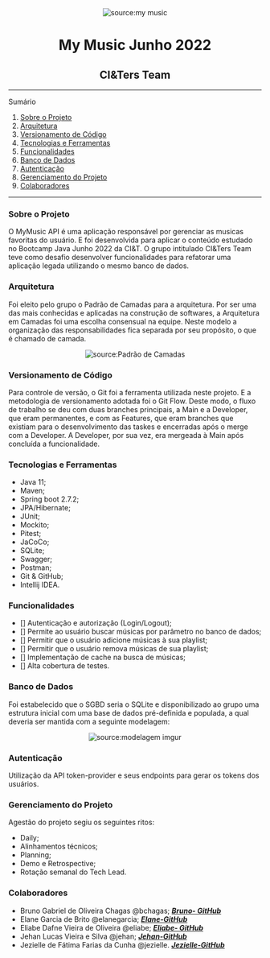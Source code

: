 

<div align="center"><img src="https://glamrap.pl/wp-content/uploads/2019/04/mymusic_logo.jpg" title="source:my music" /></div>

<div align="center"><h1>My Music Junho 2022</h1>  </div>
<div align="center"><h2> CI&Ters Team </h2>   </div>

*******
Sumário
1. [Sobre o Projeto](#sobreOProgeto)
2. [Arquitetura](#arquitetura)
3. [Versionamento de Código](#versionamentoDeCodigo)
4. [Tecnologias e Ferramentas](#tecnologiasEFerramentas)
5. [Funcionalidades](#funcionalidades)
6. [Banco de Dados](#BancoDeDados)
7. [Autenticação](#autenticacao)
8. [Gerenciamento do Projeto](#gerenciamentoDoProjeto)
9. [Colaboradores](#colaboradores)

*******

<div id='sobreOProgeto'/> 
<h3> Sobre o Projeto </h3>

O MyMusic API é uma aplicação responsável por gerenciar as musicas favoritas do usuário. 
E foi desenvolvida para aplicar o conteúdo estudado no Bootcamp Java Junho 2022 da CI&T. 
O grupo intitulado CI&Ters Team teve como desafio desenvolver funcionalidades para refatorar uma aplicação legada utilizando o mesmo banco de dados.

<div id='arquitetura'/> 
<h3> Arquitetura </h3>

Foi eleito pelo grupo o Padrão de Camadas para a arquitetura. Por ser uma das mais conhecidas e aplicadas na construção de softwares, a Arquitetura em Camadas foi uma escolha consensual na equipe.
Neste modelo a organização das responsabilidades fica separada por seu propósito, o que é chamado de camada.

<div align="center"><img src="https://1.bp.blogspot.com/-rETQcIDxSk8/XYRNiAc886I/AAAAAAAAA-I/EQv8YL_7BmAlHe29teIvZKsjO7PdAzGowCLcBGAsYHQ/s1600/layers.png" title="source:Padrão de Camadas" /></div>

<div id='versionamentoDeCodigo'/> 
<h3> Versionamento de Código </h3>

Para controle de versão, o Git foi a ferramenta utilizada neste projeto. E a metodologia de versionamento adotada foi o Git Flow. Deste modo, o fluxo de trabalho se deu com duas branches principais, a Main e a Developer, que eram permanentes, e com as Features, que eram branches que existiam para o desenvolvimento das taskes e encerradas após o merge com a Developer. A Developer, por sua vez, era mergeada à Main após concluída a funcionalidade.

<div id='tecnologiasEFerramentas'/> 
<h3> Tecnologias e Ferramentas </h3>

* Java 11;
* Maven;
* Spring boot 2.7.2;
* JPA/Hibernate;
* JUnit;
* Mockito;
* Pitest;
* JaCoCo;
* SQLite;
* Swagger;
* Postman;
* Git & GitHub;
* Intellij IDEA.

<div id='funcionalidades'/> 
<h3> Funcionalidades </h3>

- [] Autenticação e autorização (Login/Logout);
- [] Permite ao usuário buscar músicas por parâmetro no banco de dados;
- [] Permitir que o usuário adicione músicas à sua playlist;
- [] Permitir que o usuário remova músicas de sua playlist;
- [] Implementação de cache na busca de músicas;
- [] Alta cobertura de testes.

<div id='BancoDeDados'/> 
<h3> Banco de Dados </h3>

Foi estabelecido que o SGBD seria o SQLite e disponibilizado ao grupo uma estrutura inicial com uma base de dados pré-definida e populada, a qual deveria ser mantida com a seguinte modelagem:
<div align="center"><img src="https://i.imgur.com/yfMGrur.png" title="source:modelagem imgur" /></div>

<div id='autenticacao'/> 
<h3> Autenticação </h3>

Utilização da API token-provider e seus endpoints para gerar os tokens dos usuários.

<div id='gerenciamentoDoProjeto'/> 
<h3> Gerenciamento do Projeto </h3>

Agestão do projeto segiu os seguintes ritos:

* Daily;
* Alinhamentos técnicos;
* Planning;
* Demo e Retrospective;
* Rotação semanal do Tech Lead.

<div id='colaboradores'/> 
<h3> Colaboradores </h3>

* Bruno Gabriel de Oliveira Chagas @bchagas;  **[*Bruno- GitHub*](https://github.com/bchagas99)**
* Elane Garcia de Brito @elanegarcia; **[*Elane-GitHub*](https://github.com/garciaelane)**
* Eliabe Dafne Vieira de Oliveira @eliabe; **[*Eliabe- GitHub*](https://github.com/eliabe-ciandt)**
* Jehan Lucas Vieira e Silva @jehan; **[*Jehan-GitHub*](https://github.com/Jehanlucas)**
* Jezielle de Fátima Farias da Cunha @jezielle. **[*Jezielle-GitHub*](https://github.com/jezielleciandt)**

